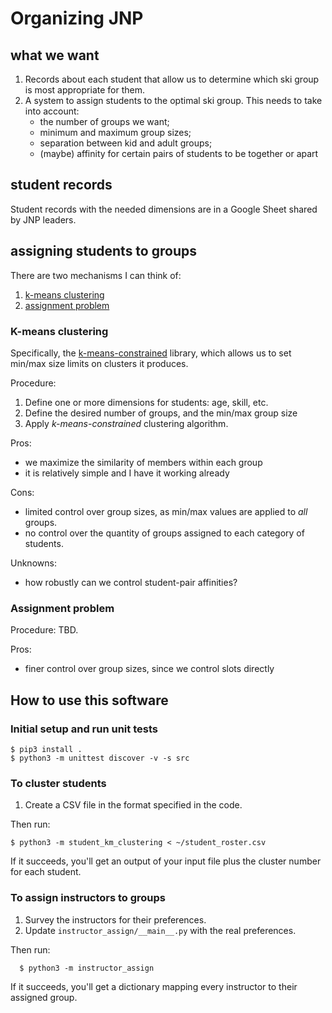# Organizing JNP #

## what we want

1. Records about each student that allow us to determine which ski group is most appropriate for them.
2. A system to assign students to the optimal ski group. This needs to take into account:
    * the number of groups we want;
    * minimum and maximum group sizes;
    * separation between kid and adult groups;
    * (maybe) affinity for certain pairs of students to be together or apart

## student records

Student records with the needed dimensions are in a Google Sheet shared by JNP leaders.

## assigning students to groups

There are two mechanisms I can think of:

1. [k-means clustering](https://en.wikipedia.org/wiki/K-means_clustering)
2. [assignment problem](https://en.wikipedia.org/wiki/Assignment_problem)

### K-means clustering

Specifically, the [k-means-constrained](https://joshlk.github.io/k-means-constrained/)
library, which allows us to set min/max size limits on clusters it produces.

Procedure:

1. Define one or more dimensions for students: age, skill, etc.
2. Define the desired number of groups, and the min/max group size
3. Apply _k-means-constrained_ clustering algorithm.

Pros:

* we maximize the similarity of members within each group
* it is relatively simple and I have it working already

Cons:

* limited control over group sizes, as min/max values are applied to *all* groups.
* no control over the quantity of groups assigned to each category of students.

Unknowns:

* how robustly can we control student-pair affinities?

### Assignment problem

Procedure: TBD.

Pros:

* finer control over group sizes, since we control slots directly

## How to use this software

### Initial setup and run unit tests

    $ pip3 install .
    $ python3 -m unittest discover -v -s src

### To cluster students

1. Create a CSV file in the format specified in the code.

Then run:

    $ python3 -m student_km_clustering < ~/student_roster.csv

If it succeeds, you'll get an output of your input file plus the cluster number for each student.

### To assign instructors to groups

1. Survey the instructors for their preferences.
2. Update `instructor_assign/__main__.py` with the real preferences.

Then run:

      $ python3 -m instructor_assign

If it succeeds, you'll get a dictionary mapping every instructor to their assigned group.
